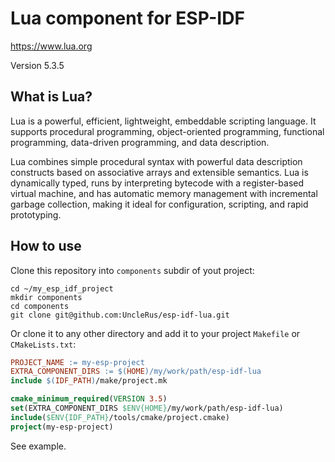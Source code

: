 # Lua component for ESP-IDF

https://www.lua.org

Version 5.3.5

## What is Lua?

Lua is a powerful, efficient, lightweight, embeddable scripting language. 
It supports procedural programming, object-oriented programming, functional
programming, data-driven programming, and data description.

Lua combines simple procedural syntax with powerful data description
constructs based on associative arrays and extensible semantics. Lua is
dynamically typed, runs by interpreting bytecode with a register-based
virtual machine, and has automatic memory management with incremental
garbage collection, making it ideal for configuration, scripting, and
rapid prototyping. 

## How to use

Clone this repository into `components` subdir of yout project:

```Shell
cd ~/my_esp_idf_project
mkdir components
cd components
git clone git@github.com:UncleRus/esp-idf-lua.git
```

Or clone it to any other directory and add it to your project `Makefile` or `CMakeLists.txt`:

```Makefile
PROJECT_NAME := my-esp-project
EXTRA_COMPONENT_DIRS := $(HOME)/my/work/path/esp-idf-lua
include $(IDF_PATH)/make/project.mk
```

```cmake
cmake_minimum_required(VERSION 3.5)
set(EXTRA_COMPONENT_DIRS $ENV{HOME}/my/work/path/esp-idf-lua)
include($ENV{IDF_PATH}/tools/cmake/project.cmake)
project(my-esp-project)
```

See example.
